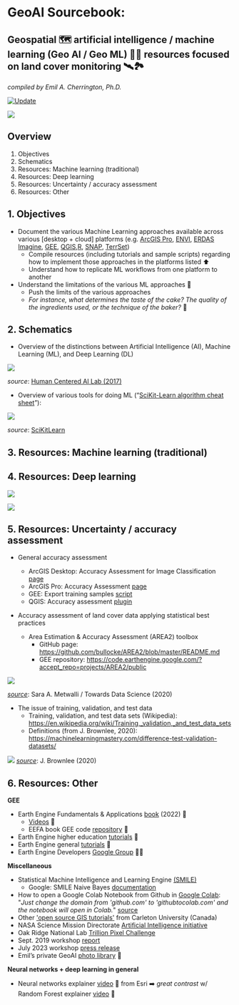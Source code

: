 # GeoAI Sourcebook:
## Geospatial 🗺️ artificial intelligence / machine learning (Geo AI / Geo ML) 👨‍💻 resources focused on land cover monitoring 🛰️🏞️

*compiled by Emil A. Cherrington, Ph.D.*

[![Update](https://img.shields.io/github/last-commit/bzgeo/geo_ai_refs?label=last%20updated&style=flat-square)](https://github.com/BzGEO/geo_ai_refs)

![](https://github.com/BzGEO/geo_ai_refs/blob/main/_graphics/word_cloud_v2023-05-05b.PNG)

## Overview

1. Objectives
2. Schematics
3. Resources: Machine learning (traditional)
4. Resources: Deep learning
5. Resources: Uncertainty / accuracy assessment
6. Resources: Other

## 1. Objectives

* Document the various Machine Learning approaches available across various [desktop + cloud] platforms (e.g. [ArcGIS Pro](https://www.esri.com/en-us/arcgis/products/arcgis-pro/overview), [ENVI](https://www.nv5geospatialsoftware.com/Products/ENVI), [ERDAS Imagine](https://hexagon.com/products/erdas-imagine), [GEE](https://code.earthengine.google.com/), [QGIS](https://qgis.org/),[R](https://cran.r-project.org/), [SNAP](https://step.esa.int/main/download/snap-download/), [TerrSet](https://github.com/ClarkCGA/terrset))
  * Compile resources (including tutorials and sample scripts) regarding how to implement those approaches in the platforms listed ⬆️
  * Understand how to replicate ML workflows from one platform to another
* Understand the limitations of the various ML approaches 🤔
  * Push the limits of the various approaches
  * *For instance, what determines the taste of the cake? The quality of the ingredients used, or the technique of the baker?* 🤔

## 2. Schematics

* Overview of the distinctions between Artificial Intelligence (AI), Machine Learning (ML), and Deep Learning (DL)

![](https://github.com/BzGEO/geo_ai_refs/blob/main/_graphics/venn_diagram_ai_small.png)

*source*: [Human Centered AI Lab (2017)](https://human-centered.ai/wordpress/wp-content/uploads/2017/11/Deep-Learning-subset-of-Machine-Learning-subset-of-Artificial-Intelligence.jpg)

* Overview of various tools for doing ML (“[SciKit-Learn algorithm cheat sheet](https://scikit-learn.org/stable/machine_learning_map.html)”):

![](https://github.com/BzGEO/geo_ai_refs/blob/main/_graphics/scikit_learn_cheatsheet.PNG)

*source*: [SciKitLearn](https://scikit-learn.org/stable/machine_learning_map.html)

## 3. Resources: Machine learning (traditional)


## 4. Resources: Deep learning

![](https://github.com/BzGEO/geo_ai_refs/blob/main/_graphics/cranberries_dl_small2.png)

![](https://github.com/BzGEO/geo_ai_refs/blob/main/_graphics/oversized_salad_dl2.png)

## 5. Resources: Uncertainty / accuracy assessment

* General accuracy assessment
  * ArcGIS Desktop: Accuracy Assessment for Image Classification [page](https://desktop.arcgis.com/en/arcmap/latest/manage-data/raster-and-images/accuracy-assessment-for-image-classification.htm)
  * ArcGIS Pro: Accuracy Assessment [page](https://pro.arcgis.com/en/pro-app/latest/help/analysis/image-analyst/accuracy-assessment.htm)
  * GEE: Export training samples [script](https://developers.google.com/earth-engine/apidocs/export-table-todrive)
  * QGIS: Accuracy assessment [plugin](https://plugins.qgis.org/plugins/accassess/)

* Accuracy assessment of land cover data applying statistical best practices
  * Area Estimation & Accuracy Assessment (AREA2) toolbox
    * GitHub page: https://github.com/bullocke/AREA2/blob/master/README.md
    * GEE repository: https://code.earthengine.google.com/?accept_repo=projects/AREA2/public

![](https://github.com/BzGEO/geo_ai_refs/blob/main/_graphics/graphic_ml_algorithm_accuracy_metwalli.png)

[*source*](https://towardsdatascience.com/how-to-choose-the-right-machine-learning-algorithm-for-your-application-1e36c32400b9): Sara A. Metwalli / Towards Data Science (2020)

* The issue of training, validation, and test data
  * Training, validation, and test data sets (Wikipedia): https://en.wikipedia.org/wiki/Training,_validation,_and_test_data_sets
  * Definitions (from J. Brownlee, 2020): https://machinelearningmastery.com/difference-test-validation-datasets/

![](https://github.com/BzGEO/geo_ai_refs/blob/main/_graphics/graphic_validation_brownlee.png)
[*source*](https://machinelearningmastery.com/difference-test-validation-datasets/): J. Brownlee (2020)

## 6. Resources: Other

**GEE**
* Earth Engine Fundamentals & Applications [book](https://www.eefabook.org/) (2022) 📔
  * [Videos](https://www.youtube.com/@eefabook3667/videos) 🎥
  * EEFA book GEE code [repository](https://code.earthengine.google.com/?accept_repo=projects/gee-edu/book) 💾
* Earth Engine higher education [tutorials](https://developers.google.com/earth-engine/tutorials/edu) 📝
* Earth Engine general [tutorials](https://developers.google.com/earth-engine/tutorials/community/explore) 📝
* Earth Engine Developers [Google Group](https://groups.google.com/g/google-earth-engine-developers/) 👨‍💻

**Miscellaneous**

* Statistical Machine Intelligence and Learning Engine [(SMILE)](https://haifengl.github.io/classification.html)
  * Google: SMILE Naive Bayes [documentation](https://developers.google.com/earth-engine/apidocs/ee-classifier-smilenaivebayes)
* How to open a Google Colab Notebook from Github in [Google Colab](https://colab.research.google.com/): "*Just change the domain from 'github.com' to 'githubtocolab.com' and the notebook will open in Colab.*" [source](https://stackoverflow.com/questions/62596466/how-can-i-run-notebooks-of-a-github-project-in-google-colab#:~:text=Open%20Github%20notebook%20whatever%20you,notebook%20will%20open%20in%20Colab)
* Other ['open source GIS tutorials'](https://dges.carleton.ca/CUOSGwiki/index.php/Main_Page) from Carleton University (Canada)
* NASA Science Mission Directorate [Artificial Intelligence initiative](https://science.nasa.gov/open-science/smd-ai-initiative/)
* Oak Ridge National Lab [Trillion Pixel Challenge](https://geoai.ornl.gov/trillion-pixel/)
 * Sept. 2019 workshop [report](https://geoai.ornl.gov/trillion-pixel/wp-content/uploads/sites/2/2021/03/Trillion_Pixel_Challenge_Workshop_Report-for-public-release.pdf)
 * July 2023 workshop [press release](https://www.ornl.gov/news/trillion-pixel-challenge-looks-ahead-next-decade-geoai-innovation)
* Emil’s private GeoAI [photo library](https://photos.app.goo.gl/oeWUE5RKnKGTmT1Q9) 📸

**Neural networks + deep learning in general**
* Neural networks explainer [video](https://www.youtube.com/watch?v=X22ENbm4BfU) 🎥 from Esri ➡️ *great contrast* w/ Random Forest explainer [video](https://www.youtube.com/watch?v=HL0nz9uOtF8) 🎥
